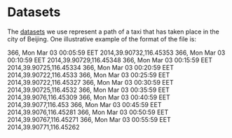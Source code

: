 # Datasets

The [datasets](https://github.com/PanSours/LcssAlgorithm/tree/master/src/datasets) we use represent a path of a taxi that has taken place in the city of Beijing. One illustrative example of the format of the file is:

366, Mon Mar 03 00:05:59 EET 2014,39.90732,116.45353 366, Mon Mar 03 00:10:59 EET 2014,39.90729,116.45348 366, Mon Mar 03 00:15:59 EET 2014,39.90725,116.45334 366, Mon Mar 03 00:20:59 EET 2014,39.90722,116.4533 366, Mon Mar 03 00:25:59 EET 2014,39.90722,116.45327 366, Mon Mar 03 00:30:59 EET 2014,39.90725,116.4532 366, Mon Mar 03 00:35:59 EET 2014,39.9076,116.45309 366, Mon Mar 03 00:40:59 EET 2014,39.9077,116.453 366, Mon Mar 03 00:45:59 EET 2014,39.9076,116.45281 366, Mon Mar 03 00:50:59 EET 2014,39.90767,116.45271 366, Mon Mar 03 00:55:59 EET 2014,39.90771,116.45262

